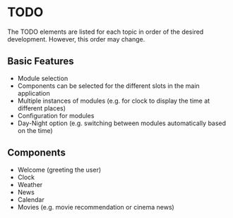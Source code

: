 # TODO
The TODO elements are listed for each topic in order of the desired development. However, this order may change.

## Basic Features
- Module selection
 - Components can be selected for the different slots in the main application
 - Multiple instances of modules (e.g. for clock to display the time at different places)
 - Configuration for modules
- Day-Night option (e.g. switching between modules automatically based on the time)

## Components
- Welcome (greeting the user)
- Clock
- Weather
- News
- Calendar
- Movies (e.g. movie recommendation or cinema news)
